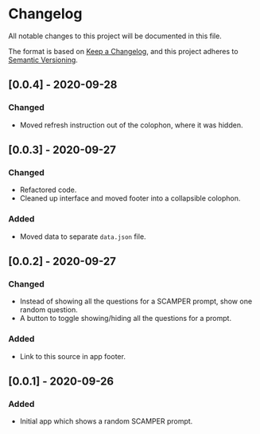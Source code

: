 # Changelog
All notable changes to this project will be documented in this file.

The format is based on [Keep a Changelog](https://keepachangelog.com/en/1.0.0/),
and this project adheres to [Semantic Versioning](https://semver.org/spec/v2.0.0.html).

## [0.0.4] - 2020-09-28
### Changed
- Moved refresh instruction out of the colophon, where it was hidden.

## [0.0.3] - 2020-09-27
### Changed
- Refactored code.
- Cleaned up interface and moved footer into a collapsible colophon.

### Added
- Moved data to separate `data.json` file.

## [0.0.2] - 2020-09-27
### Changed
- Instead of showing all the questions for a SCAMPER prompt, show one random question.
- A button to toggle showing/hiding all the questions for a prompt.

### Added
- Link to this source in app footer.

## [0.0.1] - 2020-09-26
### Added
- Initial app which shows a random SCAMPER prompt.
